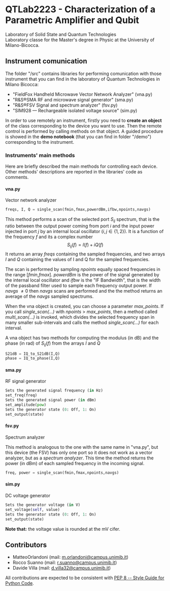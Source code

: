 # QTLab2223 - Characterization of a Parametric Amplifier and Qubit
Laboratory of Solid State and Quantum Technologies  
Laboratory classe for the Master's degree in Physic at the University of Milano-Bicocca.

## Instrument comunication
The folder "/src" contains libraries for performing comunication with those instrument that you can find in the laboratory of Quantum Technologies in Milano Bicocca:
- "FieldFox Handheld Microwave Vector Network Analyzer" (vna.py)
- "R&S®SMA RF and microwave signal generator" (sma.py)
- "R&S®FSV Signal and spectrum analyzer" (fsv.py)
- "SIM928 — Rechargeable isolated voltage source" (sim.py)

In order to use remotely an instrument, firstly you need to **create an object** of the class corresponding to the device you want to use. Then the remote control is performed by calling methods on that object. A guided procedure is showed in the **demo notebook** (that you can find in folder "/demo") corresponding to the instrument.
### Instruments' main methods
Here are briefly described the main methods for controlling each device. Other methods' descriptions are reported in the libraries' code as comments.
#### **vna.py**
Vector network analyzer

```python
freqs, I, Q = single_scan(fmin,fmax,powerdBm,ifbw,npoints,navgs)
```
This method performs a scan of the selected port $S_{ij}$ spectrum, that is the ratio between the output power coming from port $i$ and the input power injected in port $j$ by an internal local oscillator ($i,j\in\{1,2\}$). It is a function of the frequency $f$ and its a complex number $$S_{ij}(f) = I(f)+iQ(f)$$
It returns an array _freqs_ containing the sampled frequencies, and two arrays _I_ and _Q_ containing the values of I and Q for the sampled frequencies.

The scan is performed by sampling _npoints_ equally spaced frequencies in the range \[_fmin_,_fmax_\]. _powerdBm_ is the power of the signal generated by the internal local oscillator and _ifbw_ is the "IF Bandwidth", that is the width of the passband filter used to sample each frequency output power.
If _navgs_ $\neq0$ then _navgs_ scans are performed and the the method returns an average of the _navgs_ sampled spectrums.

When the vna object is created, you can choose a parameter _max\_points_. If you call _single\_scan(...)_ with _npoints_ $>$ _max\_points_, then a method called  _multi\_scan(...)_ is invoked, which divides the selected frequency span in many smaller sub-intervals and calls the method _single\_scan(...)_ for each interval.

A vna object has two methods for computing the modulus (in dB) and the phase (in rad) of $S_{ij}(f)$ from the arrays _I_ and _Q_
```python
S21dB = IQ_to_S21dB(I,Q)
phase = IQ_to_phase(I,Q)
```
#### **sma.py**
RF signal generator

```python
Sets the generated signal frequency (in Hz)
set_freq(freq)
Sets the generated signal power (in dBm)
set_amplitude(pow)
Sets the generator state (0: Off, 1: On)
set_output(state)
```
#### **fsv.py**
Spectrum analyzer

This method is analogous to the one with the same name in "vna.py", but this device (the FSV) has only one port so it does not work as a vector analyzer, but as a _spectrum analyzer_. This time the method returns the power (in dBm) of each sampled frequency in the incoming signal.
```python
freq, power = single_scan(fmin,fmax,npoints,navgs)
```
#### **sim.py**
DC voltage generator

```python
Sets the generator voltage (in V) 
set_voltage(self, value)
Sets the generator state (0: Off, 1: On)
set_output(state)
```

**Note that:** the voltage value is rounded at the mV cifer.


## Contributors

- MatteoOrlandoni	(mail: [m.orlandoni@campus.unimib.it](m.orlandoni@campus.unimib.it))
- Rocco	Suanno	    (mail: [r.suanno@campus.unimib.it](r.suanno@campus.unimib.it))
- Davide	Villa	    (mail: [d.villa32@campus.unimib.it](d.villa32@campus.unimib.it))

All contributions are expected to be consistent with [PEP 8 -- Style Guide for Python Code](https://www.python.org/dev/peps/pep-0008/).


